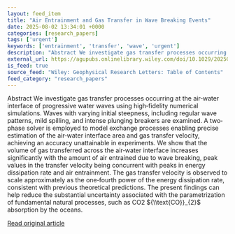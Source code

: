 ```yaml
---
layout: feed_item
title: "Air Entrainment and Gas Transfer in Wave Breaking Events"
date: 2025-08-02 13:34:01 +0000
categories: [research_papers]
tags: ['urgent']
keywords: ['entrainment', 'transfer', 'wave', 'urgent']
description: "Abstract We investigate gas transfer processes occurring at the air‐water interface of progressive water waves using high‐fidelity numerical simulations"
external_url: https://agupubs.onlinelibrary.wiley.com/doi/10.1029/2025GL114907?af=R
is_feed: true
source_feed: "Wiley: Geophysical Research Letters: Table of Contents"
feed_category: "research_papers"
---
```


Abstract We investigate gas transfer processes occurring at the air‐water interface of progressive water waves using high‐fidelity numerical simulations. Waves with varying initial steepness, including regular wave patterns, mild spilling, and intense plunging breakers are examined. A two‐phase solver is employed to model exchange processes enabling precise estimation of the air‐water interface area and gas transfer velocity, achieving an accuracy unattainable in experiments. We show that the volume of gas transferred across the air‐water interface increases significantly with the amount of air entrained due to wave breaking, peak values in the transfer velocity being concurrent with peaks in energy dissipation rate and air entrainment. The gas transfer velocity is observed to scale approximately as the one‐fourth power of the energy dissipation rate, consistent with previous theoretical predictions. The present findings can help reduce the substantial uncertainty associated with the parametrization of fundamental natural processes, such as CO2 ${\\text{CO}}_{2}$ absorption by the oceans.

[Read original article](https://agupubs.onlinelibrary.wiley.com/doi/10.1029/2025GL114907?af=R)
